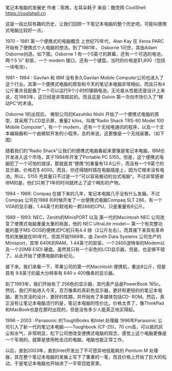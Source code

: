 笔记本电脑的发展史
作者：陈皓，左耳朵耗子
来自：酷壳网 CoolShell https://coolshell.cn

这是一段比较有趣的历史，让我们回顾一下笔记本电脑的整个历史吧。可能叫便携式电脑比较好一点。

1970 – 1981 第一个便携式的电脑概念
上世纪70年代，Alan Kay 在 Xerox PARC开始有了便携式个人电脑的想法。到了1981年， Osborne 1问世，其由Adam Osborne创造。如下图。Osborne 1 有一个5英寸的屏幕，还有一个可选的电池，两个5 ¼” 软驱，一个 modem 接口，还有一个键盘。当时的价格是$1,800（包括一块电池）。

1981 – 1984 : Gavilan 和 IBM
没有多久Gavilan Mobile Computer公司也进入了这个行业。其第一个便携式电脑的原型和今天的笔记本电脑非常相似，而且只有4公斤重并且配备了一个可以运行9个小时的镍镉电池。无论是从性能还是设计上来说，在1983年，这已经是非常超前的。而且这是 Galvin 第一次向市场引入了“移动PC”的术语。

Osborne 1的出现后， 微软公司的Kazuhiko Nishi 开始了一个便携式电脑的原型，其采用了LCD显示屏，重量2 kilos，叫做“Radio Shack TRS-80 Model 100 Mobile Computer”，有一个 modem，还有一个无线电通讯的程序，以及一个文本编辑器和一个由微软开发的小程序。总的来说，这更像是一个无线装置。（如下图）

随着我们的“Radio Shack”让我们的便携式电脑看起来更像是笔记本电脑，IBM也开发进入这个市场，其于1984年开发了Portable PC 5155。但是，这个便携式电脑犯了一个可怕的错误，那就是其“便携”的重量有13.6公斤，而且有一个9英寸的显示器，价格在$ 4000。而且，你还得随时插在电脑插座上，因为它根本没有电池。所以，5155 充其量只不过是一个“可以容易搬动的台式电脑”。不过非常感谢IBM的是，他们只用了1年的时间就终止了这个畸形的产物。

1984 – 1988: Compaq
在接下来的几年，笔记本电脑几乎没有什么发展。不过Compaq 公司在1988 的时候开发了一台便携式电脑Compaq SLT 286，有一个VGA的显示器，1.44英寸的软戏和一颗286的CPU，只是重量有6公斤。

1989 – 1993: NEC，Zenith的MinisPORT 以及 第一代的Macintosh
NEC 公司改变了便携式电脑重量太重的局面，他的 NEC UltraLite model— 第一个有完整功能的基于MS-DOS的便携式PC机只有4.4 磅（2公斤左右）。而其接下来具有革命性的发展是在90年代，但其开始1989年，由 Zenith Data Systems 公司生产的 Minisport，其带 640K的RAM，1.44英寸的软驱，一个2400波特率的Modem以及一个20MB ESDI 硬盘。虽然其只有一个彩色的LCD显示器，但是，也足够不错了。从此开始了便携电脑的新纪元。

接下来，我们来看一下，苹果公司的第一代Macintosh 便携机，重达8公斤，但是其有 9.8英寸的最大分辨率有 640 x 400像素的显示器。

到了1993年，我们开始有了 256色的显示器，其代表产品是PowerBook 165c。然后，我们开始进入今天，百万像素的真彩色显示器，更好和更轻的的笔记本电脑，更为灵活的设计，更好的性期，并开始有了多媒体包括CD- ROM。然后，真正没有让笔记本电脑流行的是，笔记本电脑的性价比，价格太贵了，像ThinkPad和MacBook也是在那时出现的，但是没有多少人能真正地买得起。

1996 – 2003 : Panasonic 的ToughBooks 和Intel 处理器
1996年Panasonic 公司引入了新一代的笔记本电脑——Toughbook (CF-25)，70 cm高，可以抵抗灰尘和水气，非常明显，松下公司想改变便携式电脑的观念，感觉上这个电脑更像是一个军用的。就算是使用枪击过的电脑，电脑也能正常工作。

以后，直到2003年，直到Intel开发出了不可思异地低能耗的 Pentium M 处理器，其在整个笔记本电脑的发展上写下了重重的一笔，而且价格上开始了巨大的松动，于是笔记本电脑也开始进了一平常百姓家里。